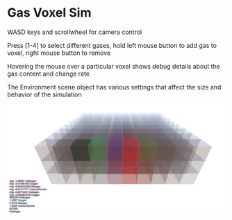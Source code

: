 # Gas Voxel Sim

WASD keys and scrollwheel for camera control

Press [1-4] to select different gases, hold left mouse button to add gas to voxel, right mouse button to remove

Hovering the mouse over a particular voxel shows debug details about the gas content and change rate

The Environment scene object has various settings that affect the size and behavior of the simulation

![screenshot](https://raw.githubusercontent.com/benjohns1/gas-voxel-sim/master/docs/images/pic1.png)
